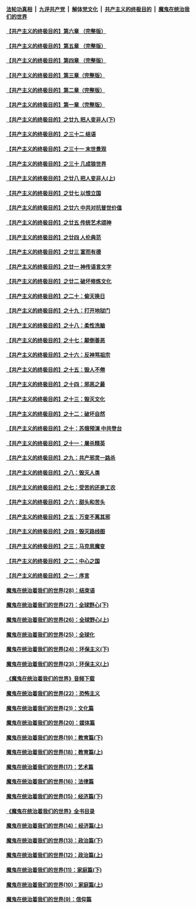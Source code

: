 

####  [法轮功真相](../../../../basic/blob/master/README.md?t=05030030) &nbsp;|&nbsp; [九评共产党](../../../../9ping.md/blob/master/README.md?t=05030030) &nbsp;|&nbsp; [解体党文化](../../../../jtdwh.md/blob/master/README.md?t=05030030)  &nbsp;|&nbsp; [共产主义的终极目的](../../../../gczydzjmd.md/blob/master/README.md?t=05030030) &nbsp;|&nbsp; [魔鬼在统治我们的世界](../../../../mgztzwmdsj.md/blob/master/README.md?t=05030030) 

#### [【共产主义的终极目的】第六章 （完整版）](../pages/nsc422/n11428913.md?t=05030030) 

#### [【共产主义的终极目的】第五章 （完整版）](../pages/nsc422/n11428912.md?t=05030030) 

#### [【共产主义的终极目的】第四章 （完整版）](../pages/nsc422/n11428907.md?t=05030030) 

#### [【共产主义的终极目的】第三章（完整版）](../pages/nsc422/n11428848.md?t=05030030) 

#### [【共产主义的终极目的】第二章（完整版）](../pages/nsc422/n11428831.md?t=05030030) 

#### [【共产主义的终极目的】第一章（完整版）](../pages/nsc422/n11417651.md?t=05030030) 

#### [【共产主义的终极目的】之廿九 把人变非人(下)](../pages/nsc422/n11344140.md?t=05030030) 

#### [【共产主义的终极目的】之三十二 结语](../pages/nsc422/n11360535.md?t=05030030) 

#### [【共产主义的终极目的】之三十一 末世景观](../pages/nsc422/n11351129.md?t=05030030) 

#### [【共产主义的终极目的】之三十 几成狼世界](../pages/nsc422/n11348280.md?t=05030030) 

#### [【共产主义的终极目的】之廿八 把人变非人(上)](../pages/nsc422/n11340492.md?t=05030030) 

#### [【共产主义的终极目的】之廿七 以恨立国](../pages/nsc422/n11336944.md?t=05030030) 

#### [【共产主义的终极目的】之廿六 中共对抗普世价值](../pages/nsc422/n11324785.md?t=05030030) 

#### [【共产主义的终极目的】之廿五 传统艺术颂神](../pages/nsc422/n11296396.md?t=05030030) 

#### [【共产主义的终极目的】之廿四 人伦典范](../pages/nsc422/n11296397.md?t=05030030) 

#### [【共产主义的终极目的】之廿三 富而有德](../pages/nsc422/n11283598.md?t=05030030) 

#### [【共产主义的终极目的】之廿一 神传语言文字](../pages/nsc422/n11263265.md?t=05030030) 

#### [【共产主义的终极目的】之廿二 破坏修炼文化](../pages/nsc422/n11245728.md?t=05030030) 

#### [【共产主义的终极目的】之二十：偷天换日](../pages/nsc422/n11238846.md?t=05030030) 

#### [【共产主义的终极目的】之十九：打开地狱门](../pages/nsc422/n11206376.md?t=05030030) 

#### [【共产主义的终极目的】之十八：柔性洗脑](../pages/nsc422/n11199994.md?t=05030030) 

#### [【共产主义的终极目的】之十七：颠倒善恶](../pages/nsc422/n11179782.md?t=05030030) 

#### [【共产主义的终极目的】之十六：反神骂祖宗](../pages/nsc422/n11166798.md?t=05030030) 

#### [【共产主义的终极目的】之十五：毁人不倦](../pages/nsc422/n11166792.md?t=05030030) 

#### [【共产主义的终极目的】之十四：邪恶之最](../pages/nsc422/n11150249.md?t=05030030) 

#### [【共产主义的终极目的】之十三：毁灭文化](../pages/nsc422/n11135227.md?t=05030030) 

#### [【共产主义的终极目的】之十二：破坏自然](../pages/nsc422/n11135214.md?t=05030030) 

#### [【共产主义的终极目的】之十：苏俄预演 中共登台](../pages/nsc422/n11118424.md?t=05030030) 

#### [【共产主义的终极目的】之十一：屠杀精英](../pages/nsc422/n11118442.md?t=05030030) 

#### [【共产主义的终极目的】之九：共产邪灵一路杀](../pages/nsc422/n11114139.md?t=05030030) 

#### [【共产主义的终极目的】之八：毁灭人类](../pages/nsc422/n11108503.md?t=05030030) 

#### [【共产主义的终极目的】之七：受苦的还是工农](../pages/nsc422/n11101809.md?t=05030030) 

#### [【共产主义的终极目的】之六：甜头和苦头](../pages/nsc422/n11096971.md?t=05030030) 

#### [【共产主义的终极目的】之五：万变不离其邪](../pages/nsc422/n11091285.md?t=05030030) 

#### [【共产主义的终极目的】之四：毁灭路线图](../pages/nsc422/n11086284.md?t=05030030) 

#### [【共产主义的终极目的】之三：马克思魔变](../pages/nsc422/n11061941.md?t=05030030) 

#### [【共产主义的终极目的】之二：中心之国](../pages/nsc422/n11047728.md?t=05030030) 

#### [【共产主义的终极目的】之一：序言](../pages/nsc422/n11086077.md?t=05030030) 

#### [魔鬼在统治着我们的世界(28)：结束语](../pages/nsc422/n10936246.md?t=05030030) 

#### [魔鬼在统治着我们的世界(27)：全球野心(下)](../pages/nsc422/n10928319.md?t=05030030) 

#### [魔鬼在统治着我们的世界(26)：全球野心(上)](../pages/nsc422/n10900318.md?t=05030030) 

#### [魔鬼在统治着我们的世界(25)：全球化](../pages/nsc422/n10788205.md?t=05030030) 

#### [魔鬼在统治着我们的世界(24)：环保主义(下)](../pages/nsc422/n10695307.md?t=05030030) 

#### [魔鬼在统治着我们的世界(23)：环保主义(上)](../pages/nsc422/n10688613.md?t=05030030) 

#### [《魔鬼在统治着我们的世界》音频下载](../pages/nsc422/n10635553.md?t=05030030) 

#### [魔鬼在统治着我们的世界(22)：恐怖主义](../pages/nsc422/n10614727.md?t=05030030) 

#### [魔鬼在统治着我们的世界(21)：文化篇](../pages/nsc422/n10597706.md?t=05030030) 

#### [魔鬼在统治着我们的世界(20)：媒体篇](../pages/nsc422/n10586579.md?t=05030030) 

#### [魔鬼在统治着我们的世界(19)：教育篇(下)](../pages/nsc422/n10564808.md?t=05030030) 

#### [魔鬼在统治着我们的世界(18)：教育篇(上)](../pages/nsc422/n10526970.md?t=05030030) 

#### [魔鬼在统治着我们的世界(17)：艺术篇](../pages/nsc422/n10499093.md?t=05030030) 

#### [魔鬼在统治着我们的世界(16)：法律篇](../pages/nsc422/n10485969.md?t=05030030) 

#### [魔鬼在统治着我们的世界(15)：经济篇(下)](../pages/nsc422/n10469975.md?t=05030030) 

#### [《魔鬼在统治着我们的世界》全书目录](../pages/nsc422/n10464261.md?t=05030030) 

#### [魔鬼在统治着我们的世界(14)：经济篇(上)](../pages/nsc422/n10457370.md?t=05030030) 

#### [魔鬼在统治着我们的世界(13)：政治篇(下)](../pages/nsc422/n10448270.md?t=05030030) 

#### [魔鬼在统治着我们的世界(12)：政治篇(上)](../pages/nsc422/n10444576.md?t=05030030) 

#### [魔鬼在统治着我们的世界(11)：家庭篇(下)](../pages/nsc422/n10440961.md?t=05030030) 

#### [魔鬼在统治着我们的世界(10)：家庭篇(上)](../pages/nsc422/n10435448.md?t=05030030) 

#### [魔鬼在统治着我们的世界(9)：信仰篇](../pages/nsc422/n10432159.md?t=05030030) 

